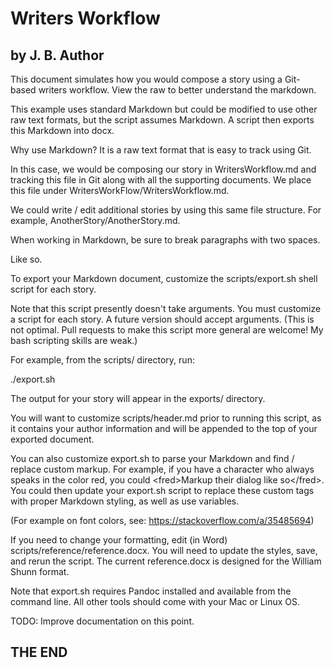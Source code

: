 # Writers Workflow
## by J. B. Author
This document simulates how you would compose a story using a Git-based writers workflow. View the raw to better understand the markdown.

This example uses standard Markdown but could be modified to use other raw text formats, but the script assumes Markdown. A script then exports this Markdown into docx.

Why use Markdown? It is a raw text format that is easy to track using Git.

In this case, we would be composing our story in WritersWorkflow.md and tracking this file in Git along with all the supporting documents. We place this file under WritersWorkFlow/WritersWorkflow.md.

We could write / edit additional stories by using this same file structure. For example, AnotherStory/AnotherStory.md. 

When working in Markdown, be sure to break paragraphs with two spaces.

Like so.

To export your Markdown document, customize the scripts/export.sh shell script for each story.

Note that this script presently doesn't take arguments. You must customize a script for each story. A future version should accept arguments. (This is not optimal. Pull requests to make this script more general are welcome! My bash scripting skills are weak.)

For example, from the scripts/ directory, run:

./export.sh

The output for your story will appear in the exports/ directory.

You will want to customize scripts/header.md prior to running this script, as it contains your author information and will be appended to the top of your exported document.

You can also customize export.sh to parse your Markdown and find / replace custom markup. For example, if you have a character who always speaks in the color red, you could &lt;fred&gt;Markup their dialog like so&lt;/fred&gt;. You could then update your export.sh script to replace these custom tags with proper Markdown styling, as well as use variables.

(For example on font colors, see: https://stackoverflow.com/a/35485694)

If you need to change your formatting, edit (in Word) scripts/reference/reference.docx. You will need to update the styles, save, and rerun the script. The current reference.docx is designed for the William Shunn format.

Note that export.sh requires Pandoc installed and available from the command line. All other tools should come with your Mac or Linux OS.

TODO: Improve documentation on this point.

## THE END
